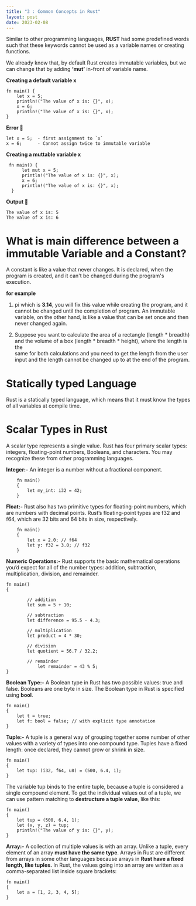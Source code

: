 ```yaml
---
title: "3 : Common Concepts in Rust"
layout: post
date: 2023-02-08
---
```


Similar to other programming languages, **RUST** had some predefined words such that these keywords cannot be used as a variable names or creating functions.

We already know that, by default Rust creates immutable variables, but we can change that by adding **‘mut’** in-front of variable name.

**Creating a default variable x**

    fn main() {
        let x = 5;
        println!("The value of x is: {}", x);
        x = 6;
        println!("The value of x is: {}", x);
    }

**Error 🛑**

    let x = 5;  - first assignment to `x`
    x = 6;      - Cannot assign twice to immutable variable



**Creating a muttable variable x**

     fn main() {
          let mut x = 5;
          println!("The value of x is: {}", x);
          x = 6;
          println!("The value of x is: {}", x);
      }


**Output 🦖**

    The value of x is: 5
    The value of x is: 6

# What is main difference between a immutable Variable and a Constant?

A constant is like a value that never changes. It is declared, when the program is created, and it can't be changed during the program's execution. 

**for example**

1. pi which is **3.14**, you will fix this value while creating the program, and it cannot be changed until the completion of program. 
   An immutable variable, on the other hand, is like a value that can be set once and then never changed again. 

2. Suppose you want to calculate the area of a rectangle (length * breadth) and the volume of a box (length * breadth * height), where the length is the          
   same for both calculations and you need to get the length from the user input and the length cannot be changed up to at the end of the program. 

# Statically typed Language
Rust is a statically typed language, which means that it must know the types of all variables at compile time.

# Scalar Types in Rust
A scalar type represents a single value. Rust has four primary scalar types: integers, floating-point numbers, Booleans, and characters. You may recognize these from other programming languages. 

**Integer:-**
An integer is a number without a fractional component.
        
        fn main() 
        {
            let my_int: i32 = 42;
        }

**Float:-**
Rust also has two primitive types for floating-point numbers, which are numbers with decimal points. Rust’s floating-point types are f32 and f64, which are 32 bits and 64 bits in size, respectively. 

        fn main() 
        {
            let x = 2.0; // f64
            let y: f32 = 3.0; // f32
        }

**Numeric Operations:-**
Rust supports the basic mathematical operations you’d expect for all of the number types: addition, subtraction, multiplication, division, and remainder. 

    fn main() 
    {
    
            // addition
            let sum = 5 + 10;

            // subtraction
            let difference = 95.5 - 4.3;

            // multiplication
            let product = 4 * 30;

            // division
            let quotient = 56.7 / 32.2;

            // remainder 
                let remainder = 43 % 5;
    }

**Boolean Type:-**
A Boolean type in Rust has two possible values: true and false. Booleans are one byte in size. The Boolean type in Rust is specified using **bool**. 

    fn main() 
    {
        let t = true;
        let f: bool = false; // with explicit type annotation
    }

**Tuple:-**
A tuple is a general way of grouping together some number of other values with a variety of types into one compound type. Tuples have a fixed length: once declared, they cannot grow or shrink in size. 

    fn main() 
    {
        let tup: (i32, f64, u8) = (500, 6.4, 1);
    } 

The variable tup binds to the entire tuple, because a tuple is considered a single compound element. To get the individual values out of a tuple, we can use pattern matching to **destructure a tuple value**, like this: 

    fn main() 
    {
        let tup = (500, 6.4, 1);
        let (x, y, z) = tup;
        println!("The value of y is: {}", y);
    }

**Array:-**
A collection of multiple values is with an array. Unlike a tuple, every element of an array **must have the same type**. Arrays in Rust are different from arrays in some other languages because arrays in **Rust have a fixed length, like tuples.** 
In Rust, the values going into an array are written as a comma-separated list inside square brackets: 

    fn main() 
    {
        let a = [1, 2, 3, 4, 5];
    } 
